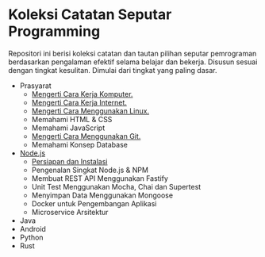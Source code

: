 # Koleksi Catatan Seputar Programming

Repositori ini berisi koleksi catatan dan tautan pilihan seputar pemrograman berdasarkan pengalaman efektif selama belajar dan bekerja. Disusun sesuai dengan tingkat kesulitan. Dimulai dari tingkat yang paling dasar.

- Prasyarat   
  - [Mengerti Cara Kerja Komputer.](komputer/readme.md)
  - [Mengerti Cara Kerja Internet.](internet/readme.md)
  - [Mengerti Cara Menggunakan Linux.](linux/readme.md)
  - Memahami HTML & CSS
  - Memahami JavaScript
  - [Mengerti Cara Menggunakan Git.](git/readme.md)
  - Memahami Konsep Database
- [Node.js](node.js/readme.md)   
  - [Persiapan dan Instalasi](node.js/anoa/readme.md)
  - Pengenalan Singkat Node.js & NPM
  - Membuat REST API Menggunakan Fastify
  - Unit Test Menggunakan Mocha, Chai dan Supertest
  - Menyimpan Data Menggunakan Mongoose
  - Docker untuk Pengembangan Aplikasi
  - Microservice Arsitektur
- Java
- Android
- Python
- Rust
